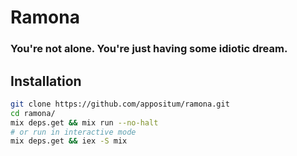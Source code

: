 # Ramona
### You're not alone. You're just having some idiotic dream.

## Installation

```bash
git clone https://github.com/appositum/ramona.git
cd ramona/
mix deps.get && mix run --no-halt
# or run in interactive mode
mix deps.get && iex -S mix
```

